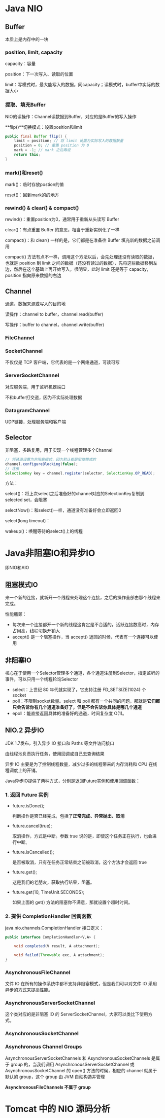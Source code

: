 # Java NIO

## Buffer

本质上是内存中的一块

### position, limit, capacity

capacity：容量

position：下一次写入、读取的位置

limit：写模式时，最大能写入的数据，同capacity；读模式时，buffer中实际的数据大小

### 提取、填充Buffer

NIO的读操作：Channel读数据到Buffer，对应的是Buffer的写入操作

**flip()**切换模式：设置position和limit

```java
public final Buffer flip() {
    limit = position; // 将 limit 设置为实际写入的数据数量
    position = 0; // 重置 position 为 0
    mark = -1; // mark 之后再说
    return this;
}
```

### mark()和reset()

mark()：临时存放postion的值

reset()：回到mark的的地方

### rewind() & clear() & compact()

rewind()：重置position为0，通常用于重新从头读写 Buffer

clear()：有点重置 Buffer 的意思，相当于重新实例化了一样

compact()：和 clear() 一样的是，它们都是在准备往 Buffer 填充新的数据之前调用

compact() 方法有点不一样，调用这个方法以后，会先处理还没有读取的数据，也就是 position 到 limit 之间的数据（还没有读过的数据），先将这些数据移到左边，然后在这个基础上再开始写入。很明显，此时 limit 还是等于 capacity，position 指向原来数据的右边

## Channel


通道，数据来源或写入的目的地

读操作：channel to buffer，channel.read(buffer)

写操作：buffer to channel，channel.write(buffer)

### FileChannel

### SocketChannel

不仅仅是 TCP 客户端，它代表的是一个网络通道，可读可写

### ServerSocketChannel

对应服务端，用于监听机器端口

不和buffer打交道，因为不实际处理数据

### DatagramChannel

UDP链接，处理服务端和客户端

## Selector

非阻塞，多路复用，用于实现一个线程管理多个Channel

```java
// 将通道设置为非阻塞模式，因为默认都是阻塞模式的
channel.configureBlocking(false);
// 注册
SelectionKey key = channel.register(selector, SelectionKey.OP_READ);
```

方法：

select()：将上次select之后准备好的channel对应的SelectionKey复制到selected set，会阻塞

selectNow()：和select()一样，通道没有准备好会立即返回0

select(long timeout)：

wakeup()：唤醒等待的select()上的线程



# Java非阻塞IO和异步IO

即NIO和AIO

## 阻塞模式IO

来一个新的连接，就新开一个线程来处理这个连接，之后的操作全部由那个线程来完成。

性能瓶颈：

- 每次来一个连接都开一个新的线程这肯定是不合适的，活跃连接数高时，内存占用高，线程切换开销大
- accept() 是一个阻塞操作，当 accept() 返回的时候，代表有一个连接可以使用

## 非阻塞IO

核心在于使用一个Selector管理多个通道，各个通道注册到Selector，指定监听的事件，可以只用一个线程轮询Selector

- select：上世纪 80 年代就实现了，它支持注册 FD_SETSIZE(1024) 个 socket
- poll：不限制socket数量。select 和 poll 都有一个共同的问题，那就是**它们都只会告诉你有几个通道准备好了，但是不会告诉你具体是哪几个通道**
- epoll：能直接返回具体的准备好的通道，时间复杂度 O(1)。

## NIO.2 异步IO

JDK 1.7发布，引入异步 IO 接口和 Paths 等文件访问接口

由线程池负责执行任务，使用回调或自己去查询结果

异步 IO 主要是为了控制线程数量，减少过多的线程带来的内存消耗和 CPU 在线程调度上的开销。

Java异步IO提供了两种方式，分别是返回Future实例和使用回调函数：

### 1. 返回 Future 实例

- future.isDone();

  判断操作是否已经完成，包括了**正常完成、异常抛出、取消**

- future.cancel(true);

  取消操作，方式是中断。参数 true 说的是，即使这个任务正在执行，也会进行中断。

- future.isCancelled();

  是否被取消，只有在任务正常结束之前被取消，这个方法才会返回 true

- future.get(); 

  这是我们的老朋友，获取执行结果，阻塞。

- future.get(10, TimeUnit.SECONDS);

  如果上面的 get() 方法的阻塞你不满意，那就设置个超时时间。

### 2. 提供 CompletionHandler 回调函数

java.nio.channels.CompletionHandler 接口定义：

```java
public interface CompletionHandler<V,A> {

    void completed(V result, A attachment);

    void failed(Throwable exc, A attachment);
}
```

### AsynchronousFileChannel

文件 IO 在所有的操作系统中都不支持非阻塞模式，但是我们可以对文件 IO 采用异步的方式来提高性能。

### AsynchronousServerSocketChannel

这个类对应的是非阻塞 IO 的 ServerSocketChannel，大家可以类比下使用方式。

### AsynchronousSocketChannel

### Asynchronous Channel Groups

AsynchronousServerSocketChannels 和     AsynchronousSocketChannels 是属于 group 的，当我们调用 AsynchronousServerSocketChannel 或 AsynchronousSocketChannel 的 open() 方法的时候，相应的 channel 就属于默认的 group，这个 group 由 JVM 自动构造并管理

**AsynchronousFileChannels 不属于 group**

# Tomcat 中的 NIO 源码分析













